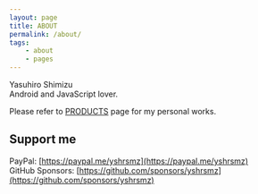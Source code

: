 ```yaml
---
layout: page
title: ABOUT
permalink: /about/
tags:
    - about
    - pages
---
```


Yasuhiro Shimizu  
Android and JavaScript lover.

Please refer to [PRODUCTS](/products/) page for my personal works.

## Support me

PayPal: [https://paypal.me/yshrsmz](https://paypal.me/yshrsmz)  
GitHub Sponsors: [https://github.com/sponsors/yshrsmz](https://github.com/sponsors/yshrsmz) 
